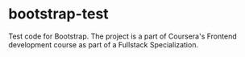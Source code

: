 # bootstrap-test
Test code for Bootstrap. The project is a part of Coursera's Frontend development course as part of a Fullstack Specialization.
